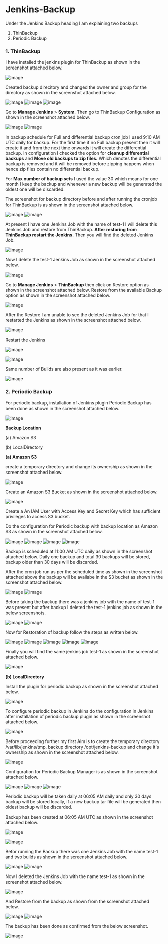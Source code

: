 # Jenkins-Backup

Under the Jenkins Backup heading I am explaining two backups 
1. ThinBackup
2. Periodic Backup

### 1. ThinBackup

I have installed the jenkins plugin for ThinBackup as shown in the screenshot attached below.

![image](https://github.com/user-attachments/assets/b6661e89-92da-4eb5-ae8d-04ad19793036)

Created backup direcitory and changed the owner and group for the directory as shown in the screenshot attached below.

![image](https://github.com/user-attachments/assets/6cfb42b3-839b-4e83-a9df-b1c146f85e86)
![image](https://github.com/user-attachments/assets/f0352b3b-f1bf-428e-aa89-39f014735306)
![image](https://github.com/user-attachments/assets/634c9692-be00-46a8-be89-d1b5c932a24f)

Go to **Manage Jenkins** > **System**. Then go to ThinBackup Configuration as shown in the screenshot attached below.

![image](https://github.com/user-attachments/assets/e1d62758-2a97-4248-ae7e-a43000d559ba)
![image](https://github.com/user-attachments/assets/bd3e82cc-c857-4c81-8247-cfac9d55e5b2)

In backup schedule for Full and differential backup cron job I used 9:10 AM UTC daily for backup. For the first time if no Full backup present then it will create it and from the next time onwards it will create the differential backup. In configuration I checked the option for **cleanup differential backups** and **Move old backups to zip files.** Which denotes the differential backup is removed and it will be removed before zipping happens when hence zip files contain no differential backup.

For **Max number of backup sets** I used the value 30 which means for one month I keep the backup and whenever a new backup will be generated the oldest one will be discarded.

The screenshot for backup directory before and after running the cronjob for ThinBackup is as shown in the screenshot attached below.

![image](https://github.com/user-attachments/assets/8a4a3627-a9a5-4908-9ea7-83b9f7c73f66)
![image](https://github.com/user-attachments/assets/233573cf-6931-4ed8-8daa-5ca755dedeb1)

At present I have one Jenkins Job with the name of test-1 I will delete this Jenkins Job and restore from ThinBackup. **After restoring from ThinBackup restart the Jenkins.** Then you will find the deleted Jenkins Job.

![image](https://github.com/user-attachments/assets/7d7987ea-7bb4-4a92-a6fc-db2bdb1f919b)

Now I delete the test-1 Jenkins Job as shown in the screenshot attached below.

![image](https://github.com/user-attachments/assets/81edf709-b52e-45c1-b693-e937383cf314)

Go to **Manage Jenkins** > **ThinBackup** then click on Restore option as shown in the screenshot attached below. Restore from the available Backup option as shown in the screenshot attached below.

![image](https://github.com/user-attachments/assets/594aa3f2-beed-4318-a8d3-e49abe319227)

After the Restore I am unable to see the deleted Jenkins Job for that I restarted the Jenkins as shown in the screenshot attached below.

![image](https://github.com/user-attachments/assets/19f1e9ec-2e62-4ed1-8f0f-f74ac8554835)

Restart the Jenkins

![image](https://github.com/user-attachments/assets/606e29aa-677d-43ba-a121-a2f54a668b2f)

![image](https://github.com/user-attachments/assets/7a0e54ba-41cc-40a2-8141-1643825453bd)

Same number of Builds are also present as it was earlier.

![image](https://github.com/user-attachments/assets/93aa587e-9068-41d2-860f-75c8e492d505)

### 2. Periodic Backup

For periodic backup, installation of Jenkins plugin Periodic Backup has been done as shown in the screenshot attached below.

![image](https://github.com/user-attachments/assets/39c49c0c-6676-419b-a1fb-cb1fe28b34d6)

**Backup Location**

(a) Amazon S3

(b) LocalDirectory

**(a) Amazon S3**

create a temporary directory and change its ownership as shown in the screenshot attached below.

![image](https://github.com/user-attachments/assets/236687cd-4f82-4675-839e-d393d792e15d)

Create an Amazon S3 Bucket as shown in the screenshot attached below.

![image](https://github.com/user-attachments/assets/a6d14832-2c40-4498-9261-ea57f7090b1a)

Create a An IAM User with Access Key and Secret Key which has sufficient privileges to access S3 bucket.

Do the configuration for Periodic backup with backup location as Amazon S3 as shown in the screenshot attached below.

![image](https://github.com/user-attachments/assets/c55103d2-6801-434e-99fe-d3e4eaf524f3)
![image](https://github.com/user-attachments/assets/b2495542-9b2f-41e1-9de6-c25d08324419)
![image](https://github.com/user-attachments/assets/84c3c881-ea8e-43b2-b94b-0b9599865806)
![image](https://github.com/user-attachments/assets/42071511-67a1-4138-aa89-6e0053a388ee)

Backup is scheduled at 11:00 AM UTC daily as shown in the screenshot attached below. Daily one backup and total 30 backups will be stored, backup older than 30 days will be discarded.

After the cron job run as per the scheduled time as shown in the screenshot attached above the backup will be availabe in the S3 bucket as shown in the screenshot attached below.

![image](https://github.com/user-attachments/assets/e04c0f49-cb11-4d6d-869a-84eecb3e9fd8)
![image](https://github.com/user-attachments/assets/4b310dbc-73a1-44d0-93e6-5e73adefc268)

Before taking the backup there was a jenkins job with the name of test-1 was present but after backup I deleted the test-1 jenkins job as shown in the below screenshots.

![image](https://github.com/user-attachments/assets/a7eb1719-f4c1-4f49-b9de-f87eec5f31e5)
![image](https://github.com/user-attachments/assets/33c2fef7-df72-4fff-bbd8-08cbb767a454)

Now for Restoration of backup follow the steps as written below.

![image](https://github.com/user-attachments/assets/537b98ba-9b37-403a-a7b3-952b4f2cda6d)
![image](https://github.com/user-attachments/assets/5a6a1d9a-dcf1-4937-b6bd-881dac4bd634)
![image](https://github.com/user-attachments/assets/e96674d9-4965-431c-acae-e3c3e14e54e2)
![image](https://github.com/user-attachments/assets/b7538228-4b6a-40a4-bea4-ce7795e828d6)
![image](https://github.com/user-attachments/assets/ce0fd74d-2386-4177-8a47-a09c7218e527)

Finally you will find the same jenkins job test-1 as shown in the screenshot attached below.

![image](https://github.com/user-attachments/assets/22bf9e25-ee64-496a-8b3a-09b20bd2857a)

**(b) LocalDirectory**

Install the plugin for periodic backup as shown in the screenshot attached below.

![image](https://github.com/user-attachments/assets/c9a53907-c36a-457c-9d8a-77ca39cab8d0)

To configure periodic backup in Jenkins do the configuration in Jenkins after installation of periodic backup plugin as shown in the screenshot attached below.

![image](https://github.com/user-attachments/assets/243b80fe-1e71-47c9-9d9d-a3b563db21db)

Before proceeding further my first Aim is to create the temporary directory /var/lib/jenkins/tmp, backup directory /opt/jenkins-backup and change it's ownership as shown in the screenshot attached below.

![image](https://github.com/user-attachments/assets/7d58f15a-ecdc-4621-be80-75f63a23ccb5)

Configuration for Periodic Backup Manager is as shown in the screenshot attached below.

![image](https://github.com/user-attachments/assets/d2aadb53-6a63-4ab2-a831-108100afcad7)
![image](https://github.com/user-attachments/assets/8701baa3-a20e-4674-a7d2-ba9c83fc12e3)
![image](https://github.com/user-attachments/assets/617a1a5c-73b3-4ba0-a999-e115abd1e57d)

Periodic backup will be taken daily at 06:05 AM daily and only 30 days backup will be stored locally, if a new backup tar file will be generated then oldest backup will be discarded.

Backup has been created at 06:05 AM UTC as shown in the screenshot attached below.

![image](https://github.com/user-attachments/assets/c0b05360-a38d-4f70-b7b1-abb50d64e77b)

![image](https://github.com/user-attachments/assets/353ad8ab-7b7c-4e14-b1f6-659bdca2a703)

Befor running the Backup there was one Jenkins Job with the name test-1 and two builds as shown in the screenshot attached below.

![image](https://github.com/user-attachments/assets/9b556874-f1c2-47f7-ba7b-2d56039bf68e)
![image](https://github.com/user-attachments/assets/94033cbd-f745-4f28-a0db-99fc0a62ebf4)

Now I deleted the Jenkins Job with the name test-1 as shown in the screenshot attached below.

![image](https://github.com/user-attachments/assets/2aace4f9-220f-48e4-be96-9ad1895cdf22)

And Restore from the backup as shown from the screenshot attached below.

![image](https://github.com/user-attachments/assets/7a51613a-5c27-4957-9721-84c853aeb197)
![image](https://github.com/user-attachments/assets/748f9389-5989-4815-8304-5731694d0bbb)

The backup has been done as confirmed from the below screenshot.

![image](https://github.com/user-attachments/assets/bc3564db-bf02-4758-adfb-e9b4494f7774)
